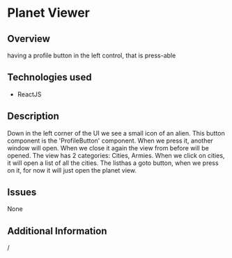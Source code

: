 # Planet Viewer

## Overview
having a profile button in the left control, that is press-able

## Technologies used
- ReactJS


## Description
Down in the left corner of the UI we see a small icon of an alien.
This button component is the 'ProfileButton' component.
When we press it, another window will open. When we close it again the view from before will be opened.
The view has 2 categories: Cities, Armies. When we click on cities, it will open a list of all the cities.
The listhas a goto button, when we press on it, for now it will just open the planet view.
## Issues
None

## Additional Information
/

